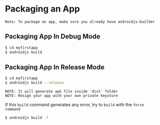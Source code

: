 # Packaging an App

`Note: To package an app, make sure you already have androidjs-builder`

## Packaging App In Debug Mode
```sh
$ cd myfirstapp
$ androidjs build
```

## Packaging App In Release Mode
```sh
$ cd myfirstapp
$ androidjs build --release
```

`NOTE: It will generate apk file inside 'dist' folder`  
`NOTE: Resign your app with your own private keystore`

If this `build` command generates any error, try to `build` with the `force command`

```sh
$ androidjs build -f
```

